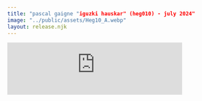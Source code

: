 ```yaml
---
title: "pascal gaigne "iguzki hauskar" (heg010) - july 2024"
image: "../public/assets/Heg10_A.webp"
layout: release.njk
---
```





<iframe seamless="" src="https://bandcamp.com/EmbeddedPlayer/album=3612239364/size=large/bgcol=ffffff/linkcol=0687f5/tracklist=false/artwork=small/transparent=true/" style="border: 0; width: 400px; height: 120px;">
<a href="https://hegoadiskak.bandcamp.com/album/iguzki-hauskara">
      Iguzki Hauskara de Pascal Gaigne
     </a>
</iframe>